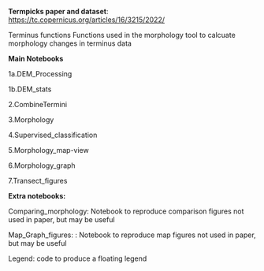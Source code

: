 
**Termpicks paper and dataset**: https://tc.copernicus.org/articles/16/3215/2022/

Terminus functions
Functions used in the morphology tool to calcuate morphology changes in terminus data

**Main Notebooks**

1a.DEM_Processing

1b.DEM_stats

2.CombineTermini

3.Morphology

4.Supervised_classification

5.Morphology_map-view

6.Morphology_graph

7.Transect_figures





**Extra notebooks:**

Comparing_morphology: Notebook to reproduce comparison figures not used in paper, but may be useful

Map_Graph_figures: : Notebook to reproduce map figures not used in paper, but may be useful

Legend: code to produce a floating legend
